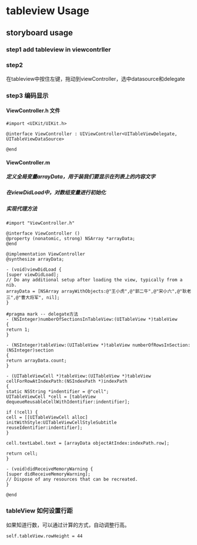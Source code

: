# tableview Usage

## storyboard usage

### step1 add tableview in viewcontrller

### step2 
在tableview中按住左键，拖动到viewController，选中datasource和delegate

### step3 编码显示

#### ViewController.h 文件
```objc
#import <UIKit/UIKit.h>

@interface ViewController : UIViewController<UITableViewDelegate, UITableViewDataSource>

@end
```

#### ViewController.m

##### 定义全局变量arrayData，用于装我们要显示在列表上的内容文字

##### 在viewDidLoad中，对数组变量进行初始化

##### 实现代理方法
```objc
#import "ViewController.h"

@interface ViewController ()
@property (nonatomic, strong) NSArray *arrayData;
@end

@implementation ViewController
@synthesize arrayData;

- (void)viewDidLoad {
[super viewDidLoad];
// Do any additional setup after loading the view, typically from a nib.
arrayData = [NSArray arrayWithObjects:@"王小虎",@"郭二牛",@"宋小六",@"耿老三",@"曹大将军", nil];
}

#pragma mark -- delegate方法
- (NSInteger)numberOfSectionsInTableView:(UITableView *)tableView
{
return 1;
}

- (NSInteger)tableView:(UITableView *)tableView numberOfRowsInSection:(NSInteger)section
{
return arrayData.count;
}

- (UITableViewCell *)tableView:(UITableView *)tableView cellForRowAtIndexPath:(NSIndexPath *)indexPath
{
static NSString *indentifier = @"cell";
UITableViewCell *cell = [tableView dequeueReusableCellWithIdentifier:indentifier];

if (!cell) {
cell = [[UITableViewCell alloc] initWithStyle:UITableViewCellStyleSubtitle reuseIdentifier:indentifier];
}

cell.textLabel.text = [arrayData objectAtIndex:indexPath.row];

return cell;
}

- (void)didReceiveMemoryWarning {
[super didReceiveMemoryWarning];
// Dispose of any resources that can be recreated.
}

@end
```

### tableView 如何设置行距
如果知道行数，可以通过计算的方式，自动调整行高。
```objc
self.tableView.rowHeight = 44
```

